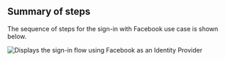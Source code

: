 ## Summary of steps

The sequence of steps for the sign-in with Facebook use case is shown below.

<div class="common-image-format">

![Displays the sign-in flow using Facebook as an Identity Provider](/img/oie-embedded-sdk/oie-embedded-sdk-go-use-case-social-idenitity-provider.png)

</div>
